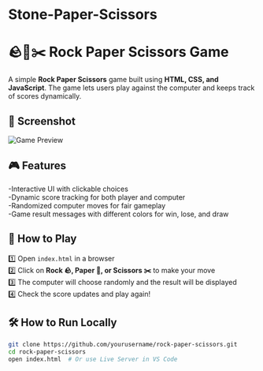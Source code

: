 # Stone-Paper-Scissors

# 🪨📄✂️ Rock Paper Scissors Game  

A simple **Rock Paper Scissors** game built using **HTML, CSS, and JavaScript**. The game lets users play against the computer and keeps track of scores dynamically.  

## 📸 Screenshot  
![Game Preview](Stone-Paper-Scissors/Screenshot_2025-03-13_230200.png)
 

## 🎮 Features  
-Interactive UI with clickable choices  
-Dynamic score tracking for both player and computer  
-Randomized computer moves for fair gameplay  
-Game result messages with different colors for win, lose, and draw  


## 🚀 How to Play  
1️⃣ Open `index.html` in a browser  
2️⃣ Click on **Rock 🪨, Paper 📄, or Scissors ✂️** to make your move  
3️⃣ The computer will choose randomly and the result will be displayed  
4️⃣ Check the score updates and play again!  

## 🛠️ How to Run Locally  
```sh
git clone https://github.com/yourusername/rock-paper-scissors.git
cd rock-paper-scissors
open index.html  # Or use Live Server in VS Code
